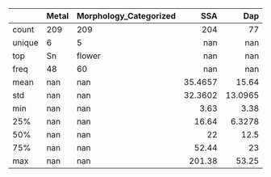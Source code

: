 |        | Metal   | Morphology_Categorized   |      SSA |      Dap |       Rct |   Molarity | Cation   | Anion   |         PW |        CD |       Cs |
|:-------|:--------|:-------------------------|---------:|---------:|----------:|-----------:|:---------|:--------|-----------:|----------:|---------:|
| count  | 209     | 209                      | 204      |  77      | 155       |  209       | 209      | 209     | 209        | 209       |  209     |
| unique | 6       | 5                        | nan      | nan      | nan       |  nan       | 4        | 3       | nan        | nan       |  nan     |
| top    | Sn      | flower                   | nan      | nan      | nan       |  nan       | K        | OH      | nan        | nan       |  nan     |
| freq   | 48      | 60                       | nan      | nan      | nan       |  nan       | 140      | 142     | nan        | nan       |  nan     |
| mean   | nan     | nan                      |  35.4657 |  15.64   |   3.24721 |    2.38038 | nan      | nan     |   0.588995 |   5.72081 |  352.018 |
| std    | nan     | nan                      |  32.3602 |  13.0965 |   4.46263 |    1.87981 | nan      | nan     |   0.159502 |   6.92924 |  360.58  |
| min    | nan     | nan                      |   3.63   |   3.38   |   0.11    |    0.5     | nan      | nan     |   0.32     |   0.08    |    7.6   |
| 25%    | nan     | nan                      |  16.64   |   6.3278 |   0.58    |    1       | nan      | nan     |   0.5      |   1       |  102     |
| 50%    | nan     | nan                      |  22      |  12.5    |   1.4     |    2       | nan      | nan     |   0.55     |   3       |  180     |
| 75%    | nan     | nan                      |  52.44   |  23      |   4.27    |    2       | nan      | nan     |   0.6      |   8       |  500.7   |
| max    | nan     | nan                      | 201.38   |  53.25   |  28       |    8       | nan      | nan     |   1        |  50       | 1725     |